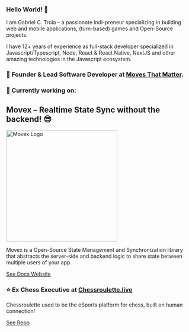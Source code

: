 ### Hello World! 🙌

I am Gabriel C. Troia – a passionate indi-preneur specializing in building web and mobile applications, (turn-based) games and Open-Source projects. 

I have 12+ years of experience as full-stack developer specialized in Javascript/Typescript, Node, React & React Native, NextJS and other amazing technologies in the Javascript ecosystem.

### 🎩 Founder & Lead Software Developer at [Moves That Matter](https://github.com/movesthatmatter).

### 🚀 Currently working on:

## Movex – Realtime State Sync without the backend! 😎

<a href="https://github.com/movesthatmatter/movex">
  <picture width="500">
    <source media="(prefers-color-scheme: dark)" srcset="https://user-images.githubusercontent.com/2099521/242976583-54e2af34-47d1-4152-8d11-ee79c73e2439.png" width="300">
    <img alt="Movex Logo" src="https://user-images.githubusercontent.com/2099521/242975504-a6faa334-a6b3-44b4-bf40-6ffcd27d9c08.png" width="300">
  </picture>
</a>

Movex is a Open-Source State Management and Synchronization library that abstracts the server-side and backend logic to share state between multiple users of your app.

[See Docs Website](https://movex.dev)

### ⭐️ Ex Chess Executive at [Chessroulette.live](https://partner.chessroulette.live)

Chessroulette used to be the eSports platform for chess, built on human connection!

[See Repo](https://github.com/movesthatmatter/chessroulette-web)


<!--
**GabrielCTroia/gabrielctroia** is a ✨ _special_ ✨ repository because its `README.md` (this file) appears on your GitHub profile.

Here are some ideas to get you started:

- 🔭 I’m currently working on ...
- 🌱 I’m currently learning ...
- 👯 I’m looking to collaborate on ...
- 🤔 I’m looking for help with ...
- 💬 Ask me about ...
- 📫 How to reach me: ...
- 😄 Pronouns: ...
- ⚡ Fun fact: ...
-->
